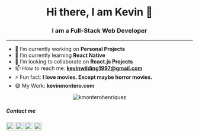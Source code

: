 <h1 align="center"> Hi there, I am Kevin 👋</h1>
<h3 align="center">I am a Full-Stack Web Developer</h3> 
<hr/>

- 🔭 I’m currently working on **Personal Projects**
- 🌱 I’m currently learning **React Native**
- 👯 I’m looking to collaborate on **React.js Projects**
- 📫 How to reach me: **kevinwilding1997@gmail.com**
- ⚡ Fun fact:  **I love movies.  Except maybe horror movies.**
- 😄 My Work:  **kevinmontero.com**

<p align="center"><img src="https://github-readme-stats.vercel.app/api?username=kmonterohenriquez&show_icons=true" alt="kmonterohenriquez" /></p>

<h5>Contact me</h5>

<a href="https://kevinmontero.com/" target="blank"><img align="left" alt="codeSTACKr.com" width="22px" src="https://www.flaticon.com/svg/static/icons/svg/814/814513.svg" /></a>
<a href='tel:1-863-777-9366‬'><img align="left" alt="codeSTACKr | Twitter" width="22px" src="https://www.flaticon.com/svg/static/icons/svg/890/890547.svg" /></a>
<a href="https://www.linkedin.com/in/kevin-montero/" target="blank"><img align="left" alt="codeSTACKr | LinkedIn" width="22px" src="https://www.flaticon.com/svg/static/icons/svg/174/174857.svg" /></a>
<a href="https://kevinmontero.com/" target="blank"><img align="left" alt="codeSTACKr | Instagram" width="22px" src="https://www.flaticon.com/svg/static/icons/svg/1384/1384063.svg" /></a>



<!--- 🤔 I’m looking for help with ...
- 💬 Ask me about ... -->
